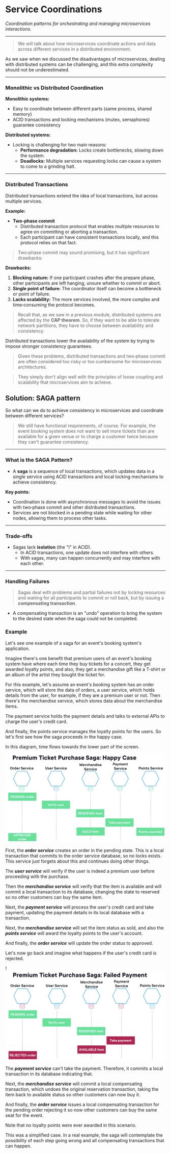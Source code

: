 # Service Coordinations

_Coordination patterns for orchestrating and managing microservices interactions._

---

> We will talk about how microservices coordinate actions and data across different services in a distributed environment.

As we saw when we discussed the disadvantages of microservices, dealing with distributed systems can be challenging, and this extra complexity should not be underestimated.

---

### Monolithic vs Distributed Coordination

**Monolithic systems:**

- Easy to coordinate between different parts (same process, shared memory)
- ACID transactions and locking mechanisms (mutex, semaphores) guarantee consistency

**Distributed systems:**

- Locking is challenging for two main reasons:
  - **Performance degradation:** Locks create bottlenecks, slowing down the system.
  - **Deadlocks:** Multiple services requesting locks can cause a system to come to a grinding halt.

---

### Distributed Transactions

Distributed transactions extend the idea of local transactions, but across multiple services.

**Example:**

- **Two‑phase commit**
  - Distributed transaction protocol that enables multiple resources to agree on committing or aborting a transaction.
  - Each participant can have consistent transactions locally, and this protocol relies on that fact.

> Two‑phase commit may sound promising, but it has significant drawbacks:

**Drawbacks:**

1. **Blocking nature:** If one participant crashes after the prepare phase, other participants are left hanging, unsure whether to commit or abort.
2. **Single point of failure:** The coordinator itself can become a bottleneck or point of failure.
3. **Lacks scalability:** The more services involved, the more complex and time‑consuming the protocol becomes.

> Recall that, as we saw in a previous module, distributed systems are affected by the **CAP theorem**. So, if they want to be able to tolerate network partitions, they have to choose between availability and consistency.

Distributed transactions lower the availability of the system by trying to impose stronger consistency guarantees.

> Given these problems, distributed transactions and two‑phase commit are often considered too risky or too cumbersome for microservices architectures.

> They simply don't align well with the principles of loose coupling and scalability that microservices aim to achieve.

## Solution: SAGA pattern

So what can we do to achieve consistency in microservices and coordinate between different services?

> We still have functional requirements, of course. For example, the event booking system does not want to sell more tickets than are available for a given venue or to charge a customer twice because they can't guarantee consistency.

---

### What is the SAGA Pattern?

- A **saga** is a sequence of local transactions, which updates data in a single service using ACID transactions and local locking mechanisms to achieve consistency.

**Key points:**

- Coordination is done with asynchronous messages to avoid the issues with two‑phase commit and other distributed transactions.
- Services are not blocked in a pending state while waiting for other nodes, allowing them to process other tasks.

---

### Trade-offs

- Sagas lack **isolation** (the "I" in ACID).
  - In ACID transactions, one update does not interfere with others.
  - With sagas, many can happen concurrently and may interfere with each other.

---

### Handling Failures

> Sagas deal with problems and partial failures not by locking resources and waiting for all participants to commit or roll back, but by issuing a **compensating transaction**.

- A compensating transaction is an "undo" operation to bring the system to the desired state when the saga could not be completed.

### Example

Let's see one example of a saga for an event's booking system's application.

Imagine there's one benefit that premium users of an event's booking system have where each time they buy tickets for a concert, they get awarded loyalty points, and also, they get a merchandise gift like a T‑shirt or an album of the artist they bought the ticket for.

For this example, let's assume an event's booking system has an order service, which will store the data of orders, a user service, which holds details from the user, for example, if they are a premium user or not.
Then there's the merchandise service, which stores data about the merchandise items.

The payment service holds the payment details and talks to external APIs to charge the user's credit card.

And finally, the points service manages the loyalty points for the users.
So let's first see how the saga proceeds in the happy case.

In this diagram, time flows towards the lower part of the screen.

![Saga Example](./micro_saga_happy.png)

First, the **_order service_** creates an order in the pending state. This is a local transaction that commits to the order service database, so no locks exists.
This service just forgets about this and continues doing other things.

The **_user service_** will verify if the user is indeed a premium user before proceeding with the purchase.

Then the **_merchandise service_** will verify that the item is available and will commit a local transaction to its database, changing the state to reserved so no other customers can buy the same item.

Next, the **_payment service_** will process the user's credit card and take payment, updating the payment details in its local database with a transaction.

Next, the **_merchandise service_** will set the item status as sold, and also the **_points service_** will award the loyalty points to the user's account.

And finally, the **_order service_** will update the order status to approved.

Let's now go back and imagine what happens if the user's credit card is rejected.

!![Saga Error Example](./micro_saga_unhappy.png)

The **_payment service_** can't take the payment. Therefore, it commits a local transaction in its database indicating that.

Next, the **_merchandise service_** will commit a local compensating transaction, which undoes the original reservation transaction, taking the item back to available status so other customers can now buy it.

And finally, the **_order service_** issues a local compensating transaction for the pending order rejecting it so now other customers can buy the same seat for the event.

Note that no loyalty points were ever awarded in this scenario.

This was a simplified case. In a real example, the saga will contemplate the possibility of each step going wrong and all compensating transactions that can happen.
